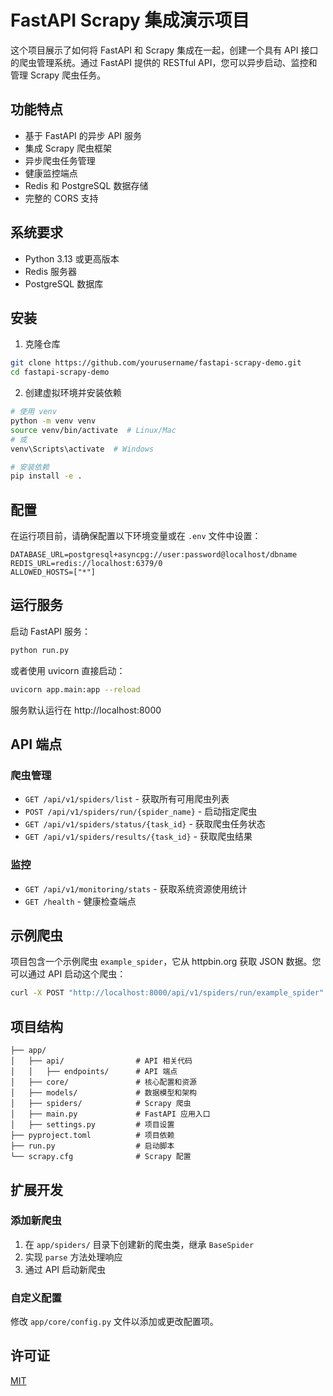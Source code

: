 # FastAPI Scrapy 集成演示项目

这个项目展示了如何将 FastAPI 和 Scrapy 集成在一起，创建一个具有 API 接口的爬虫管理系统。通过 FastAPI 提供的 RESTful API，您可以异步启动、监控和管理 Scrapy 爬虫任务。

## 功能特点

- 基于 FastAPI 的异步 API 服务
- 集成 Scrapy 爬虫框架
- 异步爬虫任务管理
- 健康监控端点
- Redis 和 PostgreSQL 数据存储
- 完整的 CORS 支持

## 系统要求

- Python 3.13 或更高版本
- Redis 服务器
- PostgreSQL 数据库

## 安装

1. 克隆仓库

```bash
git clone https://github.com/yourusername/fastapi-scrapy-demo.git
cd fastapi-scrapy-demo
```

2. 创建虚拟环境并安装依赖

```bash
# 使用 venv
python -m venv venv
source venv/bin/activate  # Linux/Mac
# 或
venv\Scripts\activate  # Windows

# 安装依赖
pip install -e .
```

## 配置

在运行项目前，请确保配置以下环境变量或在 `.env` 文件中设置：

```
DATABASE_URL=postgresql+asyncpg://user:password@localhost/dbname
REDIS_URL=redis://localhost:6379/0
ALLOWED_HOSTS=["*"]
```

## 运行服务

启动 FastAPI 服务：

```bash
python run.py
```

或者使用 uvicorn 直接启动：

```bash
uvicorn app.main:app --reload
```

服务默认运行在 http://localhost:8000

## API 端点

### 爬虫管理

- `GET /api/v1/spiders/list` - 获取所有可用爬虫列表
- `POST /api/v1/spiders/run/{spider_name}` - 启动指定爬虫
- `GET /api/v1/spiders/status/{task_id}` - 获取爬虫任务状态
- `GET /api/v1/spiders/results/{task_id}` - 获取爬虫结果

### 监控

- `GET /api/v1/monitoring/stats` - 获取系统资源使用统计
- `GET /health` - 健康检查端点

## 示例爬虫

项目包含一个示例爬虫 `example_spider`，它从 httpbin.org 获取 JSON 数据。您可以通过 API 启动这个爬虫：

```bash
curl -X POST "http://localhost:8000/api/v1/spiders/run/example_spider"
```

## 项目结构

```
├── app/
│   ├── api/                # API 相关代码
│   │   ├── endpoints/      # API 端点
│   ├── core/               # 核心配置和资源
│   ├── models/             # 数据模型和架构
│   ├── spiders/            # Scrapy 爬虫
│   ├── main.py             # FastAPI 应用入口
│   ├── settings.py         # 项目设置
├── pyproject.toml          # 项目依赖
├── run.py                  # 启动脚本
└── scrapy.cfg              # Scrapy 配置
```

## 扩展开发

### 添加新爬虫

1. 在 `app/spiders/` 目录下创建新的爬虫类，继承 `BaseSpider`
2. 实现 `parse` 方法处理响应
3. 通过 API 启动新爬虫

### 自定义配置

修改 `app/core/config.py` 文件以添加或更改配置项。

## 许可证

[MIT](LICENSE)